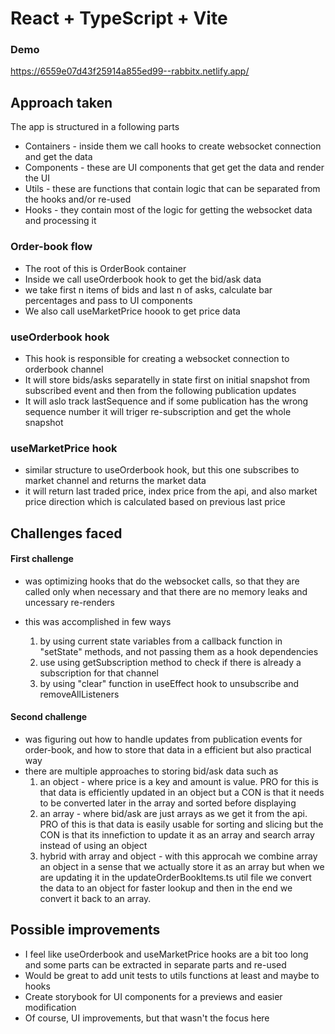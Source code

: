 # React + TypeScript + Vite

### Demo

https://6559e07d43f25914a855ed99--rabbitx.netlify.app/

## Approach taken

The app is structured in a following parts

- Containers - inside them we call hooks to create websocket connection and get the data
- Components - these are UI components that get get the data and render the UI
- Utils - these are functions that contain logic that can be separated from the hooks and/or re-used
- Hooks - they contain most of the logic for getting the websocket data and processing it

### Order-book flow

- The root of this is OrderBook container
- Inside we call useOrderbook hook to get the bid/ask data
- we take first n items of bids and last n of asks, calculate bar percentages and pass to UI components
- We also call useMarketPrice hoook to get price data

### useOrderbook hook

- This hook is responsible for creating a websocket connection to orderbook channel
- It will store bids/asks separatelly in state first on initial snapshot from subscribed event and then from the following publication updates
- It will aslo track lastSequence and if some publication has the wrong sequence number it will triger re-subscription and get the whole snapshot

### useMarketPrice hook

- similar structure to useOrderbook hook, but this one subscribes to market channel and returns the market data
- it will return last traded price, index price from the api, and also market price direction which is calculated based on previous last price

## Challenges faced

#### First challenge

- was optimizing hooks that do the websocket calls, so that they are called only when necessary and that there are no memory leaks and uncessary re-renders
- this was accomplished in few ways

  1.  by using current state variables from a callback function in "setState" methods, and not passing them as a hook dependencies
  2.  use using getSubscription method to check if there is already a subscription for that channel
  3.  by using "clear" function in useEffect hook to unsubscribe and removeAllListeners

#### Second challenge

- was figuring out how to handle updates from publication events for order-book, and how to store that data in a efficient but also practical way
- there are multiple approaches to storing bid/ask data such as
  1.  an object - where price is a key and amount is value. PRO for this is that data is efficiently updated in an object but a CON is that it needs to be converted later in the array and sorted before displaying
  2.  an array - where bid/ask are just arrays as we get it from the api. PRO of this is that data is easily usable for sorting and slicing but the CON is that its innefiction to update it as an array and search array instead of using an object
  3.  hybrid with array and object - with this approcah we combine array an object in a sense that we actually store it as an array but when we are updating it in the updateOrderBookItems.ts util file we convert the data to an object for faster lookup and then in the end we convert it back to an array.

## Possible improvements

- I feel like useOrderbook and useMarketPrice hooks are a bit too long and some parts can be extracted in separate parts and re-used
- Would be great to add unit tests to utils functions at least and maybe to hooks
- Create storybook for UI components for a previews and easier modification
- Of course, UI improvements, but that wasn't the focus here
